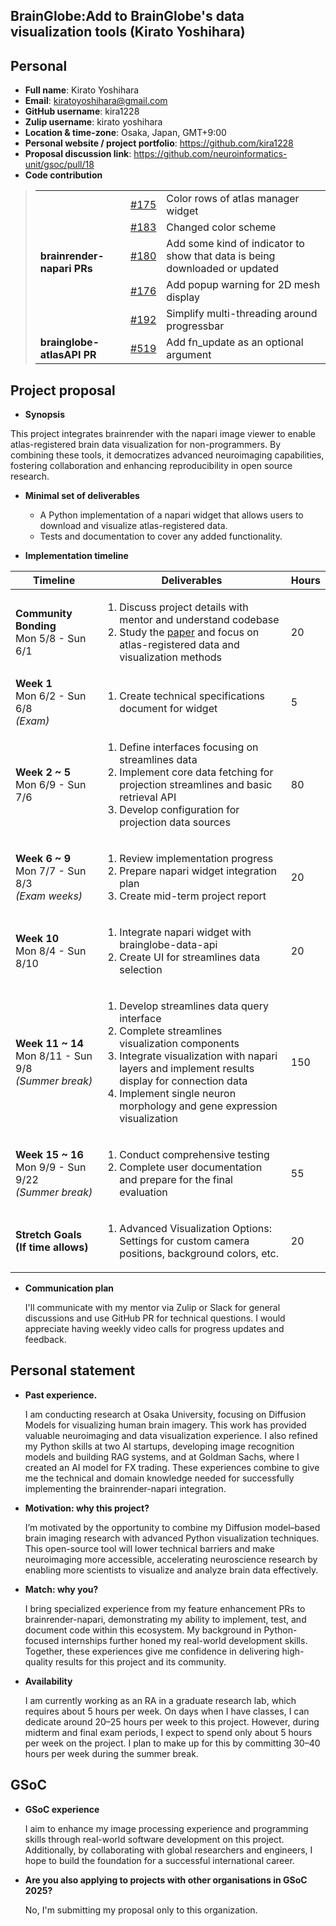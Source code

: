 ## BrainGlobe:Add to BrainGlobe's data visualization tools (Kirato Yoshihara)

## Personal

- **Full name**: Kirato Yoshihara
- **Email**: kiratoyoshihara@gmail.com
- **GitHub username**: kira1228
- **Zulip username**: kirato yoshihara
- **Location & time-zone**: Osaka, Japan, GMT+9:00
- **Personal website / project portfolio**: <a href="https://github.com/kira1228">https://github.com/kira1228</a>
- **Proposal discussion link**: <a href="https://github.com/neuroinformatics-unit/gsoc/pull/18">https://github.com/neuroinformatics-unit/gsoc/pull/18</a>
- **Code contribution**
<blockquote>
    <table>
        <tr>
            <td rowspan="5"><strong>brainrender-napari PRs</strong></td>
            <td><a href="https://github.com/brainglobe/brainrender-napari/pull/175">#175</a></td>
            <td>Color rows of atlas manager widget</td>
        </tr>
        <tr>
            <td><a href="https://github.com/brainglobe/brainrender-napari/pull/183">#183</a></td>
            <td>Changed color scheme</td>
        </tr>
        <tr>
            <td><a href="https://github.com/brainglobe/brainrender-napari/pull/180">#180</a></td>
            <td>Add some kind of indicator to show that data is being downloaded or updated
</td>
        </tr>
        <tr>
            <td><a href="https://github.com/brainglobe/brainrender-napari/pull/176">#176</a></td>
            <td>Add popup warning for 2D mesh display</td>
        </tr>
        <tr>
            <td><a href="https://github.com/brainglobe/brainrender-napari/pull/192">#192</a></td>
            <td>Simplify multi-threading around progressbar</td>
        </tr>
        <tr>
            <td rowspan="1"><strong>brainglobe-atlasAPI PR</strong></td>
            <td><a href="https://github.com/brainglobe/brainglobe-atlasapi/pull/519">#519</td>
            <td>Add fn_update as an optional argument</td>
        </tr>
    </table>
</blockquote>

## Project proposal

- **Synopsis**

This project integrates brainrender with the napari image viewer to enable atlas-registered brain data visualization for non-programmers. By combining these tools, it democratizes advanced neuroimaging capabilities, fostering collaboration and enhancing reproducibility in open source research.

- **Minimal set of deliverables**

  - A Python implementation of a napari widget that allows users to download and visualize atlas-registered data.
  - Tests and documentation to cover any added functionality.

- **Implementation timeline**

<table>
  <thead>
    <tr>
      <th>Timeline</th>
      <th>Deliverables</th>
      <th>Hours</th>
    </tr>
  </thead>
  <tbody>
    <tr>
      <td><b>Community Bonding</b><br>Mon 5/8 - Sun 6/1</td>
      <td>
        <ol type="1">
          <li>Discuss project details with mentor and understand codebase</li>
          <li>Study the <a href="https://elifesciences.org/articles/65751" target=_blank>paper</a> and focus on atlas-registered data and visualization methods</li>
        </ol>
      </td>
      <td>20</td>
    </tr>
    <tr>
      <td><b>Week 1</b><br>Mon 6/2 - Sun 6/8<br><i>(Exam)</i></td>
      <td>
        <ol type="1">
          <li>Create technical specifications document for widget</li>
        </ol>
      </td>
      <td>5</td>
    </tr>
    <tr>
      <td><b>Week 2 ~ 5</b><br>Mon 6/9 - Sun 7/6</td>
      <td>
        <ol type="1">
          <li>Define interfaces focusing on streamlines data</li>
          <li>Implement core data fetching for projection streamlines and basic retrieval API</li>
          <li>Develop configuration for projection data sources</li>                    
        </ol>
      </td>
      <td>80</td>
    </tr>
    <tr>
      <td><b>Week 6 ~ 9</b><br>Mon 7/7 - Sun 8/3<br><i>(Exam weeks)</i></td>
      <td>
        <ol type="1">
          <li>Review implementation progress</li>
          <li>Prepare napari widget integration plan</li>
          <li>Create mid-term project report</li>
        </ol>
      </td>
      <td>20</td>
    </tr>
    <tr>
      <td><b>Week 10</b><br>Mon 8/4 - Sun 8/10</td>
      <td>
        <ol type="1">
          <li>Integrate napari widget with brainglobe-data-api</li>
          <li>Create UI for streamlines data selection</li>
        </ol>
      </td>
      <td>20</td>
    </tr>
    <tr>
    <td><b>Week 11 ~ 14</b><br>Mon 8/11 - Sun 9/8<br><i>(Summer break)</i></td>
      <td>
        <ol type="1">
          <li>Develop streamlines data query interface</li>
          <li>Complete streamlines visualization components</li>
          <li>Integrate visualization with napari layers and implement results display for connection data</li>
          <li>Implement single neuron morphology and gene expression visualization</li>             
        </ol>
      </td>
      <td>150</td>
    </tr>
    <tr>
      <td><b>Week 15 ~ 16</b><br>Mon 9/9 - Sun 9/22<br><i>(Summer break)</i></td>
      <td>
        <ol type="1">
          <li>Conduct comprehensive testing</li>
          <li>Complete user documentation and prepare for the final evaluation</li>          
        </ol>
      </td>
      <td>55</td>
    </tr>
    <tr>
      <td><b>Stretch Goals (If time allows)</b></td>
      <td>
        <ol type="1">
          <li>Advanced Visualization Options: Settings for custom camera positions, background colors, etc.</li>
        </ol>
      </td>
      <td>20</td>
    </tr>
  </tbody>
</table>

- **Communication plan**

  I'll communicate with my mentor via Zulip or Slack for general discussions and use GitHub PR for technical questions. I would appreciate having weekly video calls for progress updates and feedback.

## Personal statement

- **Past experience.**

  I am conducting research at Osaka University, focusing on Diffusion Models for visualizing human brain imagery. This work has provided valuable neuroimaging and data visualization experience. I also refined my Python skills at two AI startups, developing image recognition models and building RAG systems, and at Goldman Sachs, where I created an AI model for FX trading. These experiences combine to give me the technical and domain knowledge needed for successfully implementing the brainrender-napari integration.

- **Motivation: why this project?**

  I’m motivated by the opportunity to combine my Diffusion model–based brain imaging research with advanced Python visualization techniques. This open-source tool will lower technical barriers and make neuroimaging more accessible, accelerating neuroscience research by enabling more scientists to visualize and analyze brain data effectively.

- **Match: why you?**

  I bring specialized experience from my feature enhancement PRs to brainrender-napari, demonstrating my ability to implement, test, and document code within this ecosystem. My background in Python-focused internships further honed my real-world development skills. Together, these experiences give me confidence in delivering high-quality results for this project and its community.

- **Availability**

  I am currently working as an RA in a graduate research lab, which requires about 5 hours per week. On days when I have classes, I can dedicate around 20–25 hours per week to this project. However, during midterm and final exam periods, I expect to spend only about 5 hours per week on the project. I plan to make up for this by committing 30–40 hours per week during the summer break.

## GSoC

- **GSoC experience**

  I aim to enhance my image processing experience and programming skills through real-world software development on this project. Additionally, by collaborating with global researchers and engineers, I hope to build the foundation for a successful international career.

- **Are you also applying to projects with other organisations in GSoC 2025?**

  No, I'm submitting my proposal only to this organization.

